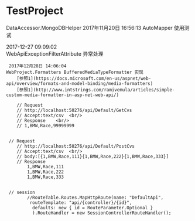 # TestProject
  DataAccessor.MongoDBHelper
 2017年11月20日 16:56:13 AutoMapper 使用测试<br/>
 
 2017-12-27 09:09:02<br/>
 WebApiExceptionFilterAttribute 异常处理

     2017年12月28日 14:06:04   
	WebProject.Formatters BufferedMediaTypeFormatter 实现
		[参照1](https://docs.microsoft.com/en-us/aspnet/web-api/overview/formats-and-model-binding/media-formatters)
		[参照1](http://www.intstrings.com/ramivemula/articles/simple-custom-media-formatter-in-asp-net-web-api/)
	 
	    // Request 
        // http://localhost:50276/api/Default/GetCvs 
        // Accept:text/csv  <br/>
        // Response    <br/>
        // 1,BMW,Race,99999999 
	
	
	 // Request 
        // http://localhost:50276/api/Default/PostCvs 
        // Accept:text/csv  <br/>
		// body:[{1,BMW,Race,111}{1,BMW,Race,222}{1,BMW,Race,333}] 
        // Response     
            1,BMW,Race,111 
			1,BMW,Race,222 
			1,BMW,Race,333 
			

	 // session  
            //RouteTable.Routes.MapHttpRoute(name: "DefaultApi",                
			 routeTemplate: "api/{controller}/{id}",                          
			  defaults: new { id = RouteParameter.Optional }                 
              ).RouteHandler = new SessionControllerRouteHandler();            
